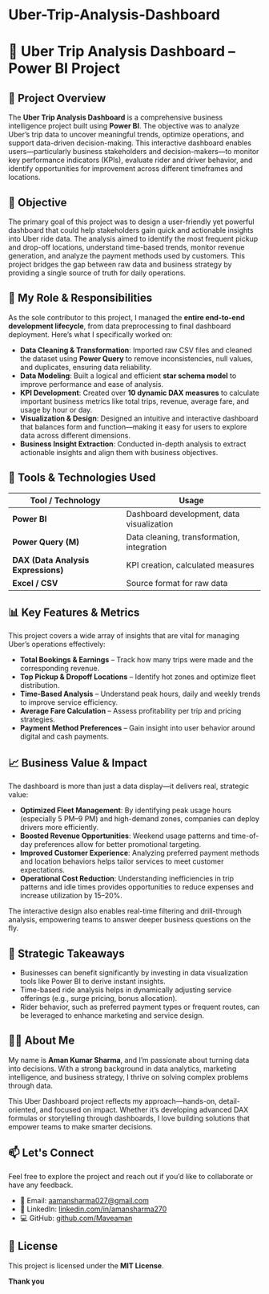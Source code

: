 # Uber-Trip-Analysis-Dashboard

# 🚕 Uber Trip Analysis Dashboard – Power BI Project

## 📌 Project Overview

The **Uber Trip Analysis Dashboard** is a comprehensive business intelligence project built using **Power BI**. The objective was to analyze Uber’s trip data to uncover meaningful trends, optimize operations, and support data-driven decision-making. This interactive dashboard enables users—particularly business stakeholders and decision-makers—to monitor key performance indicators (KPIs), evaluate rider and driver behavior, and identify opportunities for improvement across different timeframes and locations.


## 🎯 Objective

The primary goal of this project was to design a user-friendly yet powerful dashboard that could help stakeholders gain quick and actionable insights into Uber ride data. The analysis aimed to identify the most frequent pickup and drop-off locations, understand time-based trends, monitor revenue generation, and analyze the payment methods used by customers. This project bridges the gap between raw data and business strategy by providing a single source of truth for daily operations.


## 💼 My Role & Responsibilities

As the sole contributor to this project, I managed the **entire end-to-end development lifecycle**, from data preprocessing to final dashboard deployment. Here’s what I specifically worked on:

- **Data Cleaning & Transformation**: Imported raw CSV files and cleaned the dataset using **Power Query** to remove inconsistencies, null values, and duplicates, ensuring data reliability.
- **Data Modeling**: Built a logical and efficient **star schema model** to improve performance and ease of analysis.
- **KPI Development**: Created over **10 dynamic DAX measures** to calculate important business metrics like total trips, revenue, average fare, and usage by hour or day.
- **Visualization & Design**: Designed an intuitive and interactive dashboard that balances form and function—making it easy for users to explore data across different dimensions.
- **Business Insight Extraction**: Conducted in-depth analysis to extract actionable insights and align them with business objectives.


## 🔧 Tools & Technologies Used

| Tool / Technology | Usage |
|-------------------|-------|
| **Power BI**       | Dashboard development, data visualization |
| **Power Query (M)**| Data cleaning, transformation, integration |
| **DAX (Data Analysis Expressions)** | KPI creation, calculated measures |
| **Excel / CSV**    | Source format for raw data |


## 📊 Key Features & Metrics

This project covers a wide array of insights that are vital for managing Uber’s operations effectively:

- **Total Bookings & Earnings** – Track how many trips were made and the corresponding revenue.
- **Top Pickup & Dropoff Locations** – Identify hot zones and optimize fleet distribution.
- **Time-Based Analysis** – Understand peak hours, daily and weekly trends to improve service efficiency.
- **Average Fare Calculation** – Assess profitability per trip and pricing strategies.
- **Payment Method Preferences** – Gain insight into user behavior around digital and cash payments.


## 📈 Business Value & Impact

The dashboard is more than just a data display—it delivers real, strategic value:

- **Optimized Fleet Management**: By identifying peak usage hours (especially 5 PM–9 PM) and high-demand zones, companies can deploy drivers more efficiently.
- **Boosted Revenue Opportunities**: Weekend usage patterns and time-of-day preferences allow for better promotional targeting.
- **Improved Customer Experience**: Analyzing preferred payment methods and location behaviors helps tailor services to meet customer expectations.
- **Operational Cost Reduction**: Understanding inefficiencies in trip patterns and idle times provides opportunities to reduce expenses and increase utilization by 15–20%.

The interactive design also enables real-time filtering and drill-through analysis, empowering teams to answer deeper business questions on the fly.


## 🧠 Strategic Takeaways

- Businesses can benefit significantly by investing in data visualization tools like Power BI to derive instant insights.
- Time-based ride analysis helps in dynamically adjusting service offerings (e.g., surge pricing, bonus allocation).
- Rider behavior, such as preferred payment types or frequent routes, can be leveraged to enhance marketing and service design.


## 👨‍💻 About Me

My name is **Aman Kumar Sharma**, and I’m passionate about turning data into decisions. With a strong background in data analytics, marketing intelligence, and business strategy, I thrive on solving complex problems through data.

This Uber Dashboard project reflects my approach—hands-on, detail-oriented, and focused on impact. Whether it’s developing advanced DAX formulas or storytelling through dashboards, I love building solutions that empower teams to make smarter decisions.


## 📫 Let's Connect

Feel free to explore the project and reach out if you’d like to collaborate or have any feedback.

- 📧 Email: [aamansharma027@gmail.com](mailto:aamansharma027@gmail.com)  
- 🔗 LinkedIn: [linkedin.com/in/amansharma270](https://www.linkedin.com/in/amansharma270)  
- 💻 GitHub: [github.com/Maveaman](https://github.com/Maveaman)


## 📄 License

This project is licensed under the **MIT License**.


**Thank you**
